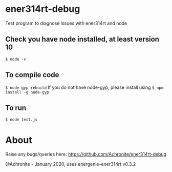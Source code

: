 # ener314rt-debug
Test program to diagnose issues with ener314rt and node

## Check you have node installed, at least version 10
``$ node -v``

## To compile code
``$ node-gyp rebuild``
If you do not have node-gyp, please install using ``$ npm install -g node-gyp``

## To run
``$ node test.js``

# About

Raise any bugs/queries here: https://github.com/Achronite/ener314rt-debug

@Achronite - January 2020, uses energenie-ener314rt v0.3.2
